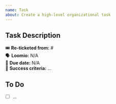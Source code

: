 ```yaml
---
name: Task
about: Create a high-level organizational task
---
```


## Task Description

🎟️ **Re-ticketed from:** #  
🗣 **Loomio:** N/A  
📅 **Due date:** N/A  
🎯 **Success criteria:** ...  

## To Do

- [ ] ...
